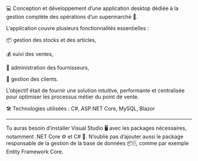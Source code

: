 💻 Conception et développement d’une application desktop dédiée à la gestion complète des opérations d’un supermarché 🛒.

L’application couvre plusieurs fonctionnalités essentielles :

📦 gestion des stocks et des articles,

💰 suivi des ventes,

🧾 administration des fournisseurs,

👥 gestion des clients.

L’objectif était de fournir une solution intuitive, performante et centralisée pour optimiser les processus métier du point de vente.

🛠️ Technologies utilisées : C#, ASP.NET Core, MySQL, Blazor

---

 Tu auras besoin d’installer Visual Studio 🖥️ avec les packages nécessaires, notamment .NET Core ⚙️ et C# 📝. N’oublie pas d’ajouter aussi le package responsable de la gestion de la base de données 📦🗄️, comme par exemple Entity Framework Core.
